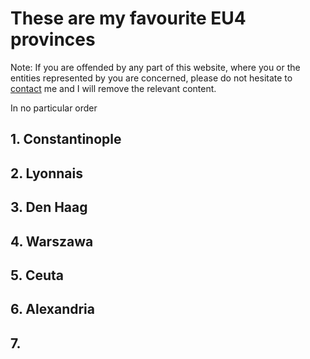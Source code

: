# These are my favourite EU4 provinces

Note: If you are offended by any part of this website, where you or the entities represented by you are concerned, please do not hesitate to [contact](/contact.md) me and I will remove the relevant content.

In no particular order

## 1. Constantinople

## 2. Lyonnais

## 3. Den Haag

## 4. Warszawa  

## 5. Ceuta

## 6. Alexandria

## 7. 